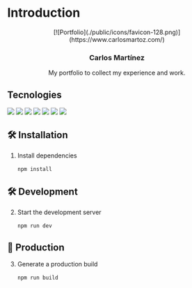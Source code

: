 # Introduction

<div align="center">
   [![Portfolio](./public/icons/favicon-128.png)](https://www.carlosmartoz.com/)

   <h3 align="center">Carlos Martínez</h3>

   <p align="center">
      My portfolio to collect my experience and work.
   </p>
</div>

## Tecnologies

![](https://img.shields.io/badge/HTML5-informational?style=for-the-badge&logo=html5&logoColor=EDF2F4&color=0B1622&labelColor=FF0000)
![](https://img.shields.io/badge/CSS3-informational?style=for-the-badge&logo=css3&logoColor=EDF2F4&color=0B1622&labelColor=FF0000)
![](https://img.shields.io/badge/JavaScript-informational?style=for-the-badge&logo=JavaScript&logoColor=EDF2F4&color=0B1622&labelColor=FF0000)
![](https://img.shields.io/badge/TypeScript-informational?style=for-the-badge&logo=TypeScript&logoColor=EDF2F4&color=0B1622&labelColor=FF0000)
![](https://img.shields.io/badge/Tailwind_CSS-informational?style=for-the-badge&logo=tailwindcss&logoColor=EDF2F4&color=0B1622&labelColor=FF0000)
![](https://img.shields.io/badge/React.js-informational?style=for-the-badge&logo=react&logoColor=EDF2F4&color=0B1622&labelColor=FF0000)
![](https://img.shields.io/badge/Next.js-informational?style=for-the-badge&logo=vercel&logoColor=EDF2F4&color=0B1622&labelColor=FF0000)

## 🛠 Installation

1. Install dependencies

   ```sh
   npm install
   ```

## 🛠 Development

2. Start the development server

   ```sh
   npm run dev
   ```

## 🚀 Production

3. Generate a production build

   ```sh
   npm run build
   ```

